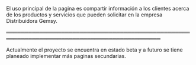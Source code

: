 El uso principal de la pagina es compartir información a los clientes acerca de los productos y servicios que pueden solicitar en la empresa Distribuidora Gemsy.

════════════════════════════════════════════════════════════════════════════════════════════

Actualmente el proyecto se encuentra en estado beta y a futuro se tiene planeado implementar más paginas secundarias.
